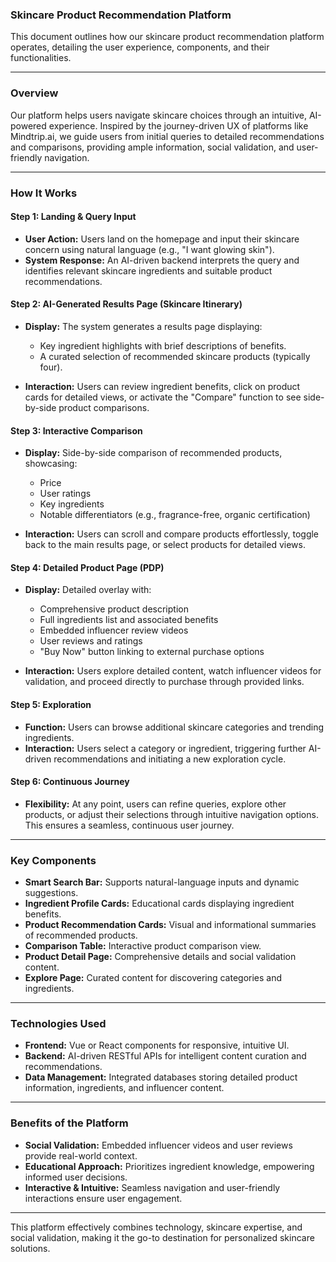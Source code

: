 ### Skincare Product Recommendation Platform

This document outlines how our skincare product recommendation platform operates, detailing the user experience, components, and their functionalities.

---

### Overview

Our platform helps users navigate skincare choices through an intuitive, AI-powered experience. Inspired by the journey-driven UX of platforms like Mindtrip.ai, we guide users from initial queries to detailed recommendations and comparisons, providing ample information, social validation, and user-friendly navigation.

---

### How It Works

#### Step 1: Landing & Query Input

* **User Action:** Users land on the homepage and input their skincare concern using natural language (e.g., "I want glowing skin").
* **System Response:** An AI-driven backend interprets the query and identifies relevant skincare ingredients and suitable product recommendations.

#### Step 2: AI-Generated Results Page (Skincare Itinerary)

* **Display:** The system generates a results page displaying:

  * Key ingredient highlights with brief descriptions of benefits.
  * A curated selection of recommended skincare products (typically four).
* **Interaction:** Users can review ingredient benefits, click on product cards for detailed views, or activate the "Compare" function to see side-by-side product comparisons.

#### Step 3: Interactive Comparison

* **Display:** Side-by-side comparison of recommended products, showcasing:

  * Price
  * User ratings
  * Key ingredients
  * Notable differentiators (e.g., fragrance-free, organic certification)
* **Interaction:** Users can scroll and compare products effortlessly, toggle back to the main results page, or select products for detailed views.

#### Step 4: Detailed Product Page (PDP)

* **Display:** Detailed overlay with:

  * Comprehensive product description
  * Full ingredients list and associated benefits
  * Embedded influencer review videos
  * User reviews and ratings
  * "Buy Now" button linking to external purchase options
* **Interaction:** Users explore detailed content, watch influencer videos for validation, and proceed directly to purchase through provided links.

#### Step 5: Exploration

* **Function:** Users can browse additional skincare categories and trending ingredients.
* **Interaction:** Users select a category or ingredient, triggering further AI-driven recommendations and initiating a new exploration cycle.

#### Step 6: Continuous Journey

* **Flexibility:** At any point, users can refine queries, explore other products, or adjust their selections through intuitive navigation options. This ensures a seamless, continuous user journey.

---

### Key Components

* **Smart Search Bar:** Supports natural-language inputs and dynamic suggestions.
* **Ingredient Profile Cards:** Educational cards displaying ingredient benefits.
* **Product Recommendation Cards:** Visual and informational summaries of recommended products.
* **Comparison Table:** Interactive product comparison view.
* **Product Detail Page:** Comprehensive details and social validation content.
* **Explore Page:** Curated content for discovering categories and ingredients.

---

### Technologies Used

* **Frontend:** Vue or React components for responsive, intuitive UI.
* **Backend:** AI-driven RESTful APIs for intelligent content curation and recommendations.
* **Data Management:** Integrated databases storing detailed product information, ingredients, and influencer content.

---

### Benefits of the Platform

* **Social Validation:** Embedded influencer videos and user reviews provide real-world context.
* **Educational Approach:** Prioritizes ingredient knowledge, empowering informed user decisions.
* **Interactive & Intuitive:** Seamless navigation and user-friendly interactions ensure user engagement.

---

This platform effectively combines technology, skincare expertise, and social validation, making it the go-to destination for personalized skincare solutions.